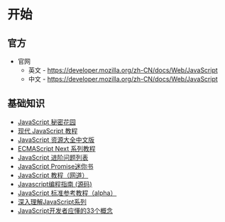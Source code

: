 # 开始

## 官方

- 官网
  - 英文 - <https://developer.mozilla.org/zh-CN/docs/Web/JavaScript>
  - 中文 - <https://developer.mozilla.org/zh-CN/docs/Web/JavaScript>
  
## 基础知识

- [JavaScript 秘密花园](https://www.jb51.net/onlineread/JavaScript-Garden-CN/)
- [现代 JavaScript 教程](https://zh.javascript.info/)
- [JavaScript 资源大全中文版](https://github.com/jobbole/awesome-javascript-cn)
- [ECMAScript Next 系列教程](https://esnext-book.lishuaishuai.com/)
- [JavaScript 进阶问题列表](https://github.com/lydiahallie/javascript-questions/blob/master/zh-CN/README-zh_CN.md)
- [JavaScript Promise迷你书](http://liubin.org/promises-book/)
- [JavaScript 教程（网道）](https://wangdoc.com/javascript/)
- [Javascript编程指南 (源码)](https://github.com/RobinQu/Programing-In-Javascript)
- [JavaScript 标准参考教程（alpha）](http://javascript.ruanyifeng.com/)
- [深入理解JavaScript系列](https://www.cnblogs.com/TomXu/archive/2011/12/15/2288411.html)
- [JavaScript开发者应懂的33个概念](https://github.com/stephentian/33-js-concepts)
